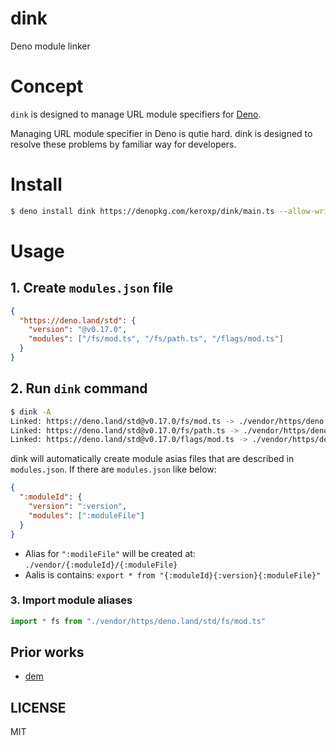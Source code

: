 # dink

Deno module linker

# Concept

`dink` is designed to manage URL module specifiers for [Deno](https://deno.land).

Managing URL module specifier in Deno is qutie hard. dink is designed to resolve these problems by familiar way for developers.

# Install

```bash
$ deno install dink https://denopkg.com/keroxp/dink/main.ts --allow-write --allow-read
```

# Usage

## 1. Create `modules.json` file

```json
{
  "https://deno.land/std": {
    "version": "@v0.17.0",
    "modules": ["/fs/mod.ts", "/fs/path.ts", "/flags/mod.ts"]
  }
}
```

## 2. Run `dink` command

```bash
$ dink -A
Linked: https://deno.land/std@v0.17.0/fs/mod.ts -> ./vendor/https/deno.land/std/fs/mod.ts
Linked: https://deno.land/std@v0.17.0/fs/path.ts -> ./vendor/https/deno.land/std/fs/path.ts
Linked: https://deno.land/std@v0.17.0/flags/mod.ts -> ./vendor/https/deno.land/std/flags/mod.ts
```

dink will automatically create module asias files that are described in `modules.json`. If there are `modules.json` like below:

```json
{
  ":moduleId": {
    "version": ":version",
    "modules": [":moduleFile"]
  }
}
```

- Alias for `":modileFile"` will be created at: `./vendor/{:moduleId}/{:moduleFile}`
- Aalis is contains: `export * from "{:moduleId}{:version}{:moduleFile}"`

### 3. Import module aliases

```ts
import * fs from "./vendor/https/deno.land/std/fs/mod.ts"
```

## Prior works

- [dem](https://github.com/syumai/dem)

## LICENSE

MIT
